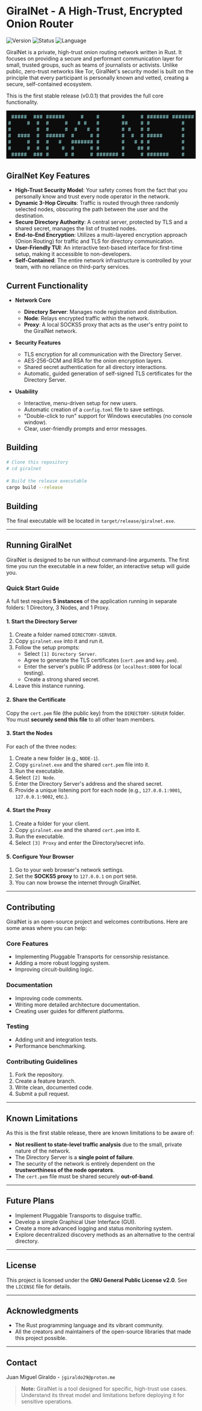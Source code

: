 # GiralNet - A High-Trust, Encrypted Onion Router

![Version](https://img.shields.io/badge/version-0.0.1-blue)
![Status](https://img.shields.io/badge/status-stable-green)
![Language](https://img.shields.io/badge/language-Rust-red)

GiralNet is a private, high-trust onion routing network written in Rust. It focuses on providing a secure and performant communication layer for small, trusted groups, such as teams of journalists or activists. Unlike public, zero-trust networks like Tor, GiralNet's security model is built on the principle that every participant is personally known and vetted, creating a secure, self-contained ecosystem.

This is the first stable release (v0.0.1) that provides the full core functionality.

![screenshot](https://github.com/JGiraldo29/giralnet/blob/main/1.png)

## GiralNet Key Features

-   **High-Trust Security Model**: Your safety comes from the fact that you personally know and trust every node operator in the network.
-   **Dynamic 3-Hop Circuits**: Traffic is routed through three randomly selected nodes, obscuring the path between the user and the destination.
-   **Secure Directory Authority**: A central server, protected by TLS and a shared secret, manages the list of trusted nodes.
-   **End-to-End Encryption**: Utilizes a multi-layered encryption approach (Onion Routing) for traffic and TLS for directory communication.
-   **User-Friendly TUI**: An interactive text-based interface for first-time setup, making it accessible to non-developers.
-   **Self-Contained**: The entire network infrastructure is controlled by your team, with no reliance on third-party services.

## Current Functionality

-   **Network Core**
    -   **Directory Server**: Manages node registration and distribution.
    -   **Node**: Relays encrypted traffic within the network.
    -   **Proxy**: A local SOCKS5 proxy that acts as the user's entry point to the GiralNet network.

-   **Security Features**
    -   TLS encryption for all communication with the Directory Server.
    -   AES-256-GCM and RSA for the onion encryption layers.
    -   Shared secret authentication for all directory interactions.
    -   Automatic, guided generation of self-signed TLS certificates for the Directory Server.

-   **Usability**
    -   Interactive, menu-driven setup for new users.
    -   Automatic creation of a `config.toml` file to save settings.
    -   "Double-click to run" support for Windows executables (no console window).
    -   Clear, user-friendly prompts and error messages.

## Building

```bash
# Clone this repository
# cd giralnet

# Build the release executable
cargo build --release
```

## Building

The final executable will be located in `target/release/giralnet.exe`.

---

## Running GiralNet

GiralNet is designed to be run without command-line arguments. The first time you run the executable in a new folder, an interactive setup will guide you.

### Quick Start Guide

A full test requires **5 instances** of the application running in separate folders: 1 Directory, 3 Nodes, and 1 Proxy.

#### 1. Start the Directory Server

1.  Create a folder named `DIRECTORY-SERVER`.
2.  Copy `giralnet.exe` into it and run it.
3.  Follow the setup prompts:
    * Select `[1] Directory Server`.
    * Agree to generate the TLS certificates (`cert.pem` and `key.pem`).
    * Enter the server's public IP address (or `localhost:8000` for local testing).
    * Create a strong shared secret.
4.  Leave this instance running.

#### 2. Share the Certificate

Copy the `cert.pem` file (the public key) from the `DIRECTORY-SERVER` folder. You must **securely send this file** to all other team members.

#### 3. Start the Nodes

For each of the three nodes:

1.  Create a new folder (e.g., `NODE-1`).
2.  Copy `giralnet.exe` and the shared `cert.pem` file into it.
3.  Run the executable.
4.  Select `[2] Node`.
5.  Enter the Directory Server's address and the shared secret.
6.  Provide a unique listening port for each node (e.g., `127.0.0.1:9001`, `127.0.0.1:9002`, etc.).

#### 4. Start the Proxy

1.  Create a folder for your client.
2.  Copy `giralnet.exe` and the shared `cert.pem` into it.
3.  Run the executable.
4.  Select `[3] Proxy` and enter the Directory/secret info.

#### 5. Configure Your Browser

1.  Go to your web browser's network settings.
2.  Set the **SOCKS5 proxy** to `127.0.0.1` on port `9050`.
3.  You can now browse the internet through GiralNet.

---

## Contributing

GiralNet is an open-source project and welcomes contributions. Here are some areas where you can help:

### Core Features
* Implementing Pluggable Transports for censorship resistance.
* Adding a more robust logging system.
* Improving circuit-building logic.

### Documentation
* Improving code comments.
* Writing more detailed architecture documentation.
* Creating user guides for different platforms.

### Testing
* Adding unit and integration tests.
* Performance benchmarking.

### Contributing Guidelines
1.  Fork the repository.
2.  Create a feature branch.
3.  Write clean, documented code.
4.  Submit a pull request.

---

## Known Limitations

As this is the first stable release, there are known limitations to be aware of:

* **Not resilient to state-level traffic analysis** due to the small, private nature of the network.
* The Directory Server is a **single point of failure**.
* The security of the network is entirely dependent on the **trustworthiness of the node operators**.
* The `cert.pem` file must be shared securely **out-of-band**.

---

## Future Plans

* Implement Pluggable Transports to disguise traffic.
* Develop a simple Graphical User Interface (GUI).
* Create a more advanced logging and status monitoring system.
* Explore decentralized discovery methods as an alternative to the central directory.

---

## License

This project is licensed under the **GNU General Public License v2.0**. See the `LICENSE` file for details.

---

## Acknowledgments

* The Rust programming language and its vibrant community.
* All the creators and maintainers of the open-source libraries that made this project possible.

---

## Contact

Juan Miguel Giraldo - `jgiraldo29@proton.me`

> **Note:** GiralNet is a tool designed for specific, high-trust use cases. Understand its threat model and limitations before deploying it for sensitive operations.
